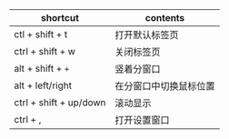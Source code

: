 | shortcut               | contents               |
| ---------------------- | ---------------------- |
| ctl + shift + t        | 打开默认标签页         |
| ctrl + shift + w       | 关闭标签页             |
| alt + shift + `+`      | 竖着分窗口             |
| alt + left/right       | 在分窗口中切换鼠标位置 |
| ctrl + shift + up/down | 滚动显示               |
| ctrl + ,               | 打开设置窗口           |